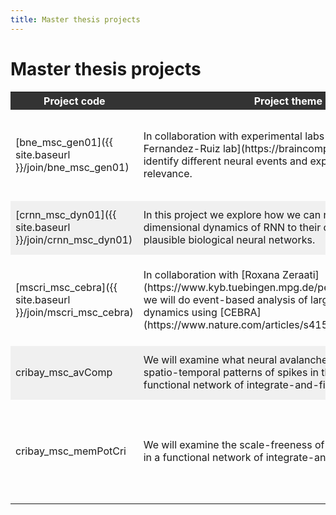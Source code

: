 ```yaml
---
title: Master thesis projects
---
```


# Master thesis projects

<table>
<!-- header -->
<tr style="background-color: #333; color: white;">
<th>Project code</th>
<th>Project theme</th>
<th>Related research program(s)</th>
<th>Contact person</th>
</tr>
<!-- start of block -->
<!--  -->
<!-- bne_msc_gen01  -->
<!-- start of row -->
<tr>
<td>
[bne_msc_gen01]({{ site.baseurl }}/join/bne_msc_gen01)
</td>
 <td style="text-align: left;">
	In collaboration with experimental labs (e.g., [Oliva-Fernandez-Ruiz lab](https://braincomputation.org/)) we will identify different neural events and explore their behavioral relevance. 
</td>
<td>
[MNBD]({{ site.baseurl }}/publications/?search="tag%3A+multi-scale+analysis"+OR+"tag%3A+multi-scale+methods"),
[CFDN]({{ site.baseurl }}/publications/?search=%22tag:%20criticality%22)
</td>
<td>
[Shervin Safavi]({{ site.baseurl }}/members/shervin-safavi)
</td>
</tr>
<!-- end of row -->
<!--  -->
<!-- crnn_msc_dyn01 -->
<!-- start of row -->
<tr style="background-color: #f0f0f0;">
<td>
[crnn_msc_dyn01]({{ site.baseurl }}/join/crnn_msc_dyn01)
</td>
 <td style="text-align: left;">
In this project we explore how we can relate the low dimensional dynamics of RNN to their counterparts in more plausible biological neural networks. 
</td>
<td>
MNBD,
[CFDN]({{ site.baseurl }}/publications/?search=%22tag:%20criticality%22)
</td>
<td>
[Shervin Safavi]({{ site.baseurl }}/members/shervin-safavi)
</td>
</tr>
<!-- end of row -->
<!-- start of block -->
<!-- mscri_msc_cebra  -->
<!-- start of row -->
<tr>
<td>
[mscri_msc_cebra]({{ site.baseurl }}/join/mscri_msc_cebra)
</td>
 <td style="text-align: left;">
	In collaboration with [Roxana Zeraati](https://www.kyb.tuebingen.mpg.de/person/59155/250676) we will do event-based analysis of large-scale brain dynamics using [CEBRA](https://www.nature.com/articles/s41586-023-06031-6).
</td>
<td>
[MNBD]({{ site.baseurl }}/publications/?search="tag%3A+multi-scale+analysis"+OR+"tag%3A+multi-scale+methods"),
/[CFDN]({{ site/.baseurl }}/publications/?search=%22tag:%20criticality%22)
</td>
<td>
[Shervin Safavi]({{ site.baseurl }}/members/shervin-safavi)
</td>
</tr>
<!-- end of row -->
<!--  -->
<!-- cribay_msc_avComp -->
<!-- start of row -->
<tr style="background-color: #f0f0f0;">
<td>
cribay_msc_avComp
<!-- [cribay_msc_avComp]({{ site.baseurl }}/join/cribay_msc_avComp) -->
</td>
 <td style="text-align: left;">
We will examine what neural avalanches (propagating spatio-temporal patterns of spikes in this case) in a functional network of integrate-and-fire neurons code for.
</td>
<td>
[CFDN]({{ site.baseurl }}/publications/?search=%22tag:%20criticality%22)
</td>
<td>
[Shervin Safavi]({{ site.baseurl }}/members/shervin-safavi)
</td>
</tr>
<!-- end of row -->
<!-- end of block -->
<!--  -->
<!-- startof block -->
<!--  -->
<!-- bne_msc_gen01  -->
<!-- start of row -->
<tr>
<td>
cribay_msc_memPotCri
<!-- [cribay_msc_memPotCri]({{ site.baseurl }}/join/cribay_msc_memPotCri) -->
</td>
 <td style="text-align: left;">
We will examine the scale-freeness of membrane potentials in a functional network of integrate-and-fire neurons.
</td>
<td>
[CFDN]({{ site.baseurl }}/publications/?search=%22tag:%20criticality%22),
[MNBD]({{ site.baseurl }}/publications/?search="tag%3A+multi-scale+analysis"+OR+"tag%3A+multi-scale+methods")
</td>
<td>
[Shervin Safavi]({{ site.baseurl }}/members/shervin-safavi)
</td>
</tr>
<!-- end of row -->
</table>
